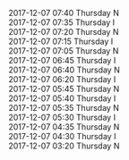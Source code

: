 2017-12-07 07:40 Thursday  N  
2017-12-07 07:35 Thursday  I  
2017-12-07 07:20 Thursday  N  
2017-12-07 07:15 Thursday  I  
2017-12-07 07:05 Thursday  N  
2017-12-07 06:45 Thursday  I  
2017-12-07 06:40 Thursday  N  
2017-12-07 06:20 Thursday  I  
2017-12-07 05:45 Thursday  N  
2017-12-07 05:40 Thursday  I  
2017-12-07 05:35 Thursday  N  
2017-12-07 05:30 Thursday  I  
2017-12-07 04:35 Thursday  N  
2017-12-07 04:30 Thursday  I  
2017-12-07 03:20 Thursday  N  
